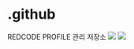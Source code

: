 # .github
REDCODE PROFILE 관리 저장소
<img src="https://capsule-render.vercel.app/api?type=waving&color=#FF0000&height=200&section=header&text=REDCODE&fontSize=40" />
<img src="https://capsule-render.vercel.app/api?type=waving&color=#FF0000&height=200&section=footer&text=REDCODE&fontSize=40" />
